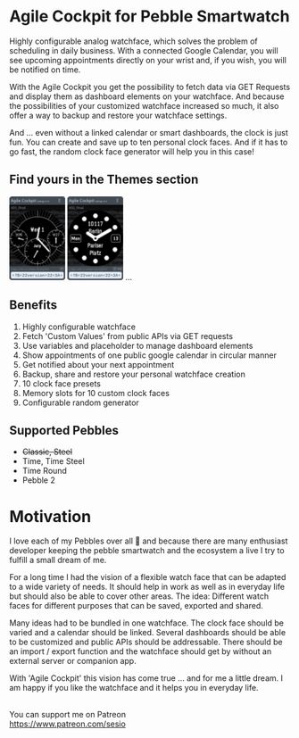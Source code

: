 # __Agile Cockpit__ for Pebble Smartwatch

Highly configurable analog watchface, which solves the problem of scheduling in daily business. 
With a connected Google Calendar, you will see upcoming appointments directly on your wrist and, if you wish, you will be notified on time.

With the Agile Cockpit you get the possibility to fetch data via GET Requests and display them as dashboard elements on your watchface.
And because the possibilities of your customized watchface increased so much, it also offer a way to backup and restore your watchface settings.

And ... even without a linked calendar or smart dashboards, the clock is just fun. You can create and save up to ten personal clock faces. 
And if it has to go fast, the random clock face generator will help you in this case!


## Find yours in the __Themes__ section 
<a href="{{site.baseurl}}/themes"><img src="assets/img/themes/V01_final.svg" alt="v01" width="100"/></a>
<a href="{{site.baseurl}}/themes"><img src="assets/img/themes/V02_final.svg" alt="v02" width="100"/></a> ...


## Benefits
1. Highly configurable watchface
1. Fetch 'Custom Values' from public APIs via GET requests
1. Use variables and placeholder to manage dashboard elements
1. Show appointments of one public google calendar in circular manner
1. Get notified about your next appointment
1. Backup, share and restore your personal watchface creation
1. 10 clock face presets
1. Memory slots for 10 custom clock faces
1. Configurable random generator

## Supported Pebbles
- ~~Classic, Steel~~
- Time, Time Steel
- Time Round
- Pebble 2

# Motivation

I love each of my Pebbles over all 🙂 and because there are many enthusiast developer keeping the pebble smartwatch and the ecosystem a live I try to fulfill a small dream of me.

For a long time I had the vision of a flexible watch face that can be adapted to a wide variety of needs. It should help in work as well as in everyday life but should also be able to cover other areas. The idea: Different watch faces for different purposes that can be saved, exported and shared.

Many ideas had to be bundled in one watchface.
The clock face should be varied and a calendar should be linked. Several dashboards should be able to be customized and public APIs should be addressable. There should be an import / export function and the watchface should get by without an external server or companion app.

With 'Agile Cockpit' this vision has come true ... and for me a little dream. I am happy if you like the watchface and it helps you in everyday life.

<br>You can support me on Patreon<br>
https://www.patreon.com/sesio
